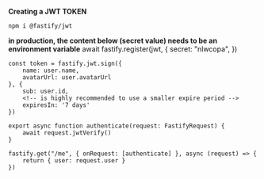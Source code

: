 **Creating a JWT TOKEN**

<!-- 1) Install the library that works with current server framework (Fastify) -->

    npm i @fastify/jwt

<!-- 2) import jwt from "@fastify/jwt" - on /server.ts -->

<!-- 3) register jwt, with secret within, to fastify -->

**in production, the content below (secret value) needs to be an environment variable**
await fastify.register(jwt, {
secret: "nlwcopa",
})

<!-- 4) create/generate token sign - on /routes/auth.ts -->

    const token = fastify.jwt.sign({
        name: user.name,
        avatarUrl: user.avatarUrl
    }, {
        sub: user.id,
        <!-- is highly recommended to use a smaller expire period -->
        expiresIn: '7 days'
    })

<!-- 5) create - on /plugins/authenticate.ts - authenticate async function -->

    export async function authenticate(request: FastifyRequest) {
        await request.jwtVerify()
    }

<!-- 6) validating jwt token - on /routes/auth.ts -->

    fastify.get("/me", { onRequest: [authenticate] }, async (request) => {
        return { user: request.user }
    })

